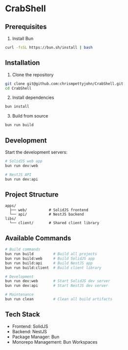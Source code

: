 # CrabShell

## Prerequisites
1. Install Bun
```bash
curl -fsSL https://bun.sh/install | bash
```

## Installation
1. Clone the repository
```bash
git clone git@github.com:chrismpettyjohn/CrabShell.git
cd CrabShell
```

2. Install dependencies
```bash
bun install
```

3. Build from source
```bash
bun run build
```

## Development

Start the development servers:

```bash
# SolidJS web app
bun run dev:web

# NestJS API
bun run dev:api
```

## Project Structure

```
apps/
  ├── web/          # SolidJS frontend
  └── api/          # NestJS backend
libs/
  └── client/       # Shared client library
```

## Available Commands

```bash
# Build commands
bun run build         # Build all projects
bun run build:web     # Build SolidJS app
bun run build:api     # Build NestJS app
bun run build:client  # Build client library

# Development
bun run dev:web       # Start SolidJS dev server
bun run dev:api       # Start NestJS dev server

# Maintenance
bun run clean         # Clean all build artifacts
```

## Tech Stack

- Frontend: SolidJS
- Backend: NestJS
- Package Manager: Bun
- Monorepo Management: Bun Workspaces